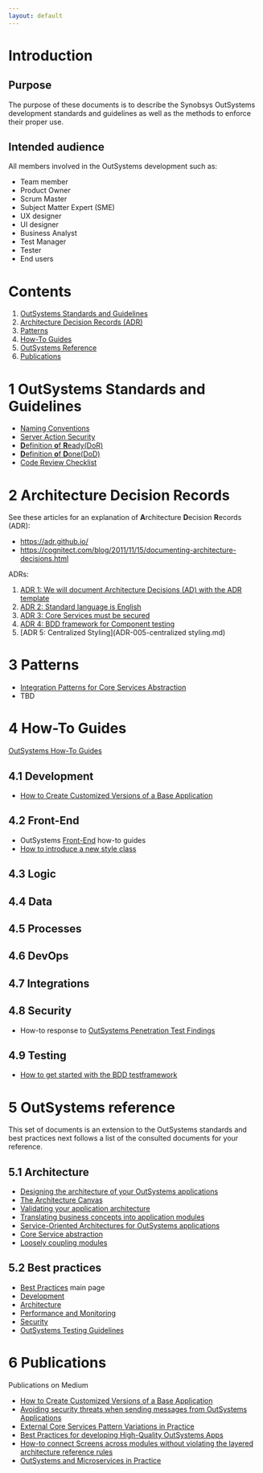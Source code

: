 ```yaml
---
layout: default
---
```

# Introduction
## Purpose
The purpose of these documents is to describe the Synobsys OutSystems development standards and guidelines as well as the methods to enforce their proper use.
## Intended audience
All members involved in the OutSystems development such as:
- Team member
- Product Owner
- Scrum Master
- Subject Matter Expert (SME)
- UX designer
- UI designer
- Business Analyst
- Test Manager
- Tester
- End users

# Contents

1. [OutSystems Standards and Guidelines](#outSystems-standards-and-guidelines)
2. [Architecture Decision Records (ADR)](#2-architecture-decision-records)
3. [Patterns](#3-patterns)
4. [How-To Guides](#4-how-to-guides)
5. [OutSystems Reference](#5-outSystems-reference)
6. [Publications](#6-publications)

# 1 OutSystems Standards and Guidelines
- [Naming Conventions](OutSystemsNamingConventions.md)
- [Server Action Security](ServerActionSecurity.md)
- [**D**efinition **o**f **R**eady(DoR)](DefinitionOfReady.md)
- [**D**efinition **o**f **D**one(DoD)](DefinitionOfDone.md)
- [Code Review Checklist](CodeReviewChecklist.md)

# 2 Architecture Decision Records
See these articles for an explanation of **A**rchitecture **D**ecision **R**ecords (ADR):

- https://adr.github.io/
- https://cognitect.com/blog/2011/11/15/documenting-architecture-decisions.html

ADRs:
1. [ADR 1: We will document Architecture Decisions (AD) with the ADR template](ADR-001-documenting-architecture-decisions.md)
2. [ADR 2: Standard language is English](ADR-002-standard-language-is-English.md)
3. [ADR 3: Core Services must be secured](ADR-003-secure-core-services.md)
4. [ADR 4: BDD framework for Component testing](ADR-004-bdd-framework-for-component-testing.md)
5. [ADR 5: Centralized Styling](ADR-005-centralized styling.md)

# 3 Patterns
- [Integration Patterns for Core Services Abstraction](https://success.outsystems.com/Support/Enterprise_Customers/Maintenance_and_Operations/Designing_the_Architecture_of_Your_OutSystems_Applications/05_Integration_Patterns_for_Core_Services_Abstraction)
- TBD
# 4 How-To Guides
[OutSystems How-To Guides](https://success.outsystems.com/Documentation/How-to_Guides)
## 4.1 Development
- [How to Create Customized Versions of a Base Application](https://itnext.io/how-to-dynamically-import-the-customized-product-theme-in-the-base-product-b10b534e3e1a)
## 4.2 Front-End
- OutSystems [Front-End](https://success.outsystems.com/Documentation/How-to_Guides/Front-End) how-to guides
- [How to introduce a new style class](how-to-introduce-a-new-style-class.md)

## 4.3 Logic

## 4.4 Data

## 4.5 Processes

## 4.6 DevOps

## 4.7 Integrations

## 4.8 Security
- How-to response to [OutSystems Penetration Test Findings](OutSystemsPenTestFindings.md)
## 4.9 Testing
- [How to get started with the BDD testframework](How-to-get-started-with-the-BDD-testframework.md)

# 5 OutSystems reference
This set of documents is an extension to the OutSystems standards and best practices next follows a list of the consulted documents for your reference.
## 5.1 Architecture
*	[Designing the architecture of your OutSystems applications](https://success.outsystems.com/Support/Enterprise_Customers/Maintenance_and_Operations/Designing_the_Architecture_of_Your_OutSystems_Applications)
*	[The Architecture Canvas](https://success.outsystems.com/Support/Enterprise_Customers/Maintenance_and_Operations/Designing_the_Architecture_of_Your_OutSystems_Applications/The_Architecture_Canvas)
*	[Validating your application architecture](https://success.outsystems.com/Support/Enterprise_Customers/Maintenance_and_Operations/Designing_the_Architecture_of_Your_OutSystems_Applications/Validating_your_application_architecture)
*	[Translating business concepts into application modules](https://success.outsystems.com/Support/Enterprise_Customers/Maintenance_and_Operations/Designing_the_Architecture_of_Your_OutSystems_Applications/02_Translating_business_concepts_into_application_modules)
*	[Service-Oriented Architectures for OutSystems applications](https://success.outsystems.com/Support/Enterprise_Customers/Maintenance_and_Operations/Designing_the_architecture_of_your_OutSystems_applications/04_Service-Oriented_Architectures_for_OutSystems_applications)
*	[Core Service abstraction](https://success.outsystems.com/Support/Enterprise_Customers/Maintenance_and_Operations/Designing_the_architecture_of_your_OutSystems_applications/05_Service_architecture_patterns/01_Core_Service_abstraction)
*	[Loosely coupling modules](https://success.outsystems.com/Support/Enterprise_Customers/Maintenance_and_Operations/Designing_the_architecture_of_your_OutSystems_applications/05_Service_architecture_patterns/02_Loosely_coupling_modules)

## 5.2 Best practices
- [Best Practices](https://success.outsystems.com/Documentation/Best_Practices) main page
- [Development](https://success.outsystems.com/Documentation/Best_Practices/Development)
- [Architecture](https://success.outsystems.com/Documentation/Best_Practices/Architecture)
- [Performance and Monitoring](https://success.outsystems.com/Documentation/Best_Practices/Performance_and_Monitoring)
- [Security](https://success.outsystems.com/Documentation/Best_Practices/Security)
- [OutSystems Testing Guidelines](https://success.outsystems.com/Documentation/Best_Practices/OutSystems_Testing_Guidelines)

# 6 Publications
Publications on Medium
- [How to Create Customized Versions of a Base Application](https://itnext.io/how-to-dynamically-import-the-customized-product-theme-in-the-base-product-b10b534e3e1a)
- [Avoiding security threats when sending messages from OutSystems Applications](https://medium.com/@pschmeddes/avoiding-security-threats-when-sending-messages-from-outsystems-applications-79bb03dd7bf9)
- [External Core Services Pattern Variations in Practice](https://itnext.io/external-core-services-pattern-variations-in-practice-bdcb1da07b5b)
- [Best Practices for developing High-Quality OutSystems Apps](https://itnext.io/best-practices-for-developing-high-quality-outsystems-apps-bfbfc6d67081)
- [How-to connect Screens across modules without violating the layered architecture reference rules](https://itnext.io/how-to-connect-outsystems-web-screens-across-espaces-without-violating-the-no-side-reference-rule-b03f8aae16ac)
- [OutSystems and Microservices in Practice](https://itnext.io/outsystems-and-microservices-in-practice-9b8038e58cb4)
